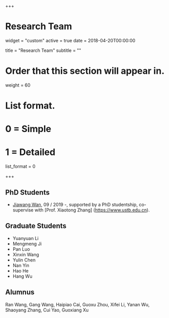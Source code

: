 +++
# Research Team
widget = "custom"
active = true
date = 2018-04-20T00:00:00

title = "Research Team"
subtitle = ""

# Order that this section will appear in.
weight = 60

# List format.
#   0 = Simple
#   1 = Detailed
list_format = 0

+++

## PhD Students
 * [Jiawang Wan](http://www.ustb.edu.cn),  09 / 2019 -, supported by a PhD studentship, co-supervise with [Prof. Xiaotong Zhang] (https://www.ustb.edu.cn).

## Graduate Students
* Yuanyuan Li
* Mengmeng Ji
* Pan Luo
* Xinxin Wang
* Yulin Chen
* Nan Yin
* Hao He
* Hang Wu


## Alumnus

<!-- ||| ||||
|:-------------|:-------------|:-------------|:-------------|:-------------|:-------------|
| Ran Wang | Gang Wang | Haipiao Cai | Guoxu Zhou | Xifei Li | Yanan Wu |
| Shaoyang Zhang | Cui Yao | Guoxiang Xu ||||-->
Ran Wang, Gang Wang, Haipiao Cai, Guoxu Zhou, Xifei Li, Yanan Wu, Shaoyang Zhang, Cui Yao, Guoxiang Xu